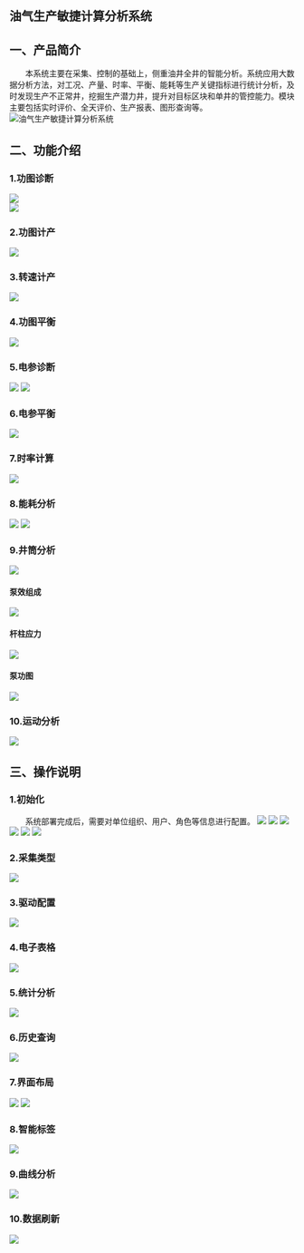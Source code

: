 ## 油气生产敏捷计算分析系统
## 一、产品简介
&emsp;&emsp;本系统主要在采集、控制的基础上，侧重油井全井的智能分析。系统应用大数据分析方法，对工况、产量、时率、平衡、能耗等生产关键指标进行统计分析，及时发现生产不正常井，挖掘生产潜力井，提升对目标区块和单井的管控能力。模块主要包括实时评价、全天评价、生产报表、图形查询等。  
![油气生产敏捷计算分析系统](https://github.com/JinneePro/AP/blob/master/01.%E7%94%A8%E6%88%B7%E7%99%BB%E5%BD%95.png?raw=true)
## 二、功能介绍
### 1.功图诊断
![](https://github.com/JinneePro/AP/blob/master/image/01.png?raw=true)  
![](https://github.com/JinneePro/AP/blob/master/image/02.png?raw=true)  
### 2.功图计产
![](https://github.com/JinneePro/AP/blob/master/image/03.png?raw=true)
### 3.转速计产
![](https://github.com/JinneePro/AP/blob/master/image/29.png?raw=true)
### 4.功图平衡
![](https://github.com/JinneePro/AP/blob/master/image/30.png?raw=true)
### 5.电参诊断
![](https://github.com/JinneePro/AP/blob/master/image/08.png?raw=true)
![](https://github.com/JinneePro/AP/blob/master/image/09.png?raw=true)
### 6.电参平衡
![](https://github.com/JinneePro/AP/blob/master/image/12.png?raw=true)
### 7.时率计算
![](https://github.com/JinneePro/AP/blob/master/image/31.png?raw=true)
### 8.能耗分析
![](https://github.com/JinneePro/AP/blob/master/image/11.png?raw=true)
![](https://github.com/JinneePro/AP/blob/master/image/06.png?raw=true)
### 9.井筒分析
![](https://github.com/JinneePro/AP/blob/master/image/32.png?raw=true)
#### 泵效组成
![](https://github.com/JinneePro/AP/blob/master/image/04.png?raw=true)
#### 杆柱应力
![](https://github.com/JinneePro/AP/blob/master/image/05.png?raw=true)
#### 泵功图
![](https://github.com/JinneePro/AP/blob/master/image/07.png?raw=true)
### 10.运动分析
![](https://github.com/JinneePro/AP/blob/master/image/33.png?raw=true)
## 三、操作说明
### 1.初始化
&emsp;&emsp;系统部署完成后，需要对单位组织、用户、角色等信息进行配置。
![](https://github.com/JinneePro/AP/blob/master/image/13.png?raw=true)
![](https://github.com/JinneePro/AP/blob/master/image/14.png?raw=true) 
![](https://github.com/JinneePro/AP/blob/master/image/15.png?raw=true) 
![](https://github.com/JinneePro/AP/blob/master/image/16.png?raw=true) 
![](https://github.com/JinneePro/AP/blob/master/image/17.png?raw=true) 
![](https://github.com/JinneePro/AP/blob/master/image/18.png?raw=true)
### 2.采集类型
![](https://github.com/JinneePro/AP/blob/master/image/19.png?raw=true)
### 3.驱动配置
![](https://github.com/JinneePro/AP/blob/master/image/20.png?raw=true) 
### 4.电子表格
![](https://github.com/JinneePro/AP/blob/master/image/21.png?raw=true) 
### 5.统计分析
![](https://github.com/JinneePro/AP/blob/master/image/22.png?raw=true) 
### 6.历史查询
![](https://github.com/JinneePro/AP/blob/master/image/23.png?raw=true) 
### 7.界面布局
![](https://github.com/JinneePro/AP/blob/master/image/24.png?raw=true) 
![](https://github.com/JinneePro/AP/blob/master/image/25.png?raw=true)
### 8.智能标签
![](https://github.com/JinneePro/AP/blob/master/image/26.png?raw=true) 
### 9.曲线分析
![](https://github.com/JinneePro/AP/blob/master/image/27.png?raw=true)
### 10.数据刷新
![](https://github.com/JinneePro/AP/blob/master/image/28.png?raw=true) 
